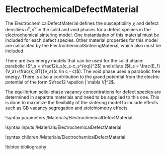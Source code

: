 # ElectrochemicalDefectMaterial

The ElectrochemicalDefectMaterial defines the susceptibility $\chi$ and defect densities $n^s, n^v$
in the solid and void phases for a defect species
in the electrochemical sintering model. One instantiation of this material must be included for
each defect species. Other material properties for this model are calculated by the
ElectrochemicalSinteringMaterial, which also must be included.

There are two energy models that can be used for the solid phase: parabolic
($f_s = \frac12k_s(c_s-c_s^{eq})^2$) and dilute ($f_s = \frac{E_f}{V_a}+\frac{k_BT}{V_a}(c \ln c - c)$).
The void phase uses a parabolic free energy. There is also a contribution to the grand potential
from the electric potential of the form $\frac12 \epsilon | \nabla V|^2$.

The equilibrium solid-phase vacancy concentrations for defect species are determined in separate
materials and need to be supplied to this one.
This is done to maximize the flexibility of the sintering model to include effects
such as GB vacancy segregation and stoichiometry effects.

!syntax parameters /Materials/ElectrochemicalDefectMaterial

!syntax inputs /Materials/ElectrochemicalDefectMaterial

!syntax children /Materials/ElectrochemicalDefectMaterial

!bibtex bibliography
